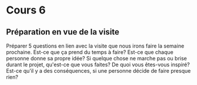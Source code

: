 # Cours 6
## Préparation en vue de la visite
Préparer 5 questions en lien avec la visite que nous irons faire la semaine prochaine. 
Est-ce que ça prend du temps à faire?
Est-ce que chaque personne donne sa propre idée?
Si quelque chose ne marche pas ou brise durant le projet, qu'est-ce que vous faites?
De quoi vous êtes-vous inspiré?
Est-ce qu'il y a des conséquences, si une personne décide de faire presque rien?
